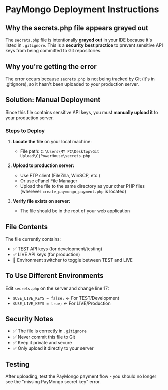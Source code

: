 # PayMongo Deployment Instructions

## Why the secrets.php file appears grayed out

The `secrets.php` file is intentionally **grayed out** in your IDE because it's listed in `.gitignore`. This is a **security best practice** to prevent sensitive API keys from being committed to Git repositories.

## Why you're getting the error

The error occurs because `secrets.php` is not being tracked by Git (it's in .gitignore), so it hasn't been uploaded to your production server.

## Solution: Manual Deployment

Since this file contains sensitive API keys, you must **manually upload it** to your production server.

### Steps to Deploy

1. **Locate the file** on your local machine:
   - File path: `C:\Users\MY PC\Desktop\Git Upload\CjPowerHouse\secrets.php`

2. **Upload to production server:**
   - Use FTP client (FileZilla, WinSCP, etc.)
   - Or use cPanel File Manager
   - Upload the file to the same directory as your other PHP files (wherever `create_paymongo_payment.php` is located)

3. **Verify file exists on server:**
   - The file should be in the root of your web application

## File Contents

The file currently contains:
- ✅ TEST API keys (for development/testing)
- ✅ LIVE API keys (for production)
- 🔄 Environment switcher to toggle between TEST and LIVE

## To Use Different Environments

Edit `secrets.php` on the server and change line 17:
- `$USE_LIVE_KEYS = false;` ← For TEST/Development
- `$USE_LIVE_KEYS = true;` ← For LIVE/Production

## Security Notes

- ✅ The file is correctly in `.gitignore`
- ✅ Never commit this file to Git
- ✅ Keep it private and secure
- ✅ Only upload it directly to your server

## Testing

After uploading, test the PayMongo payment flow - you should no longer see the "missing PayMongo secret key" error.

